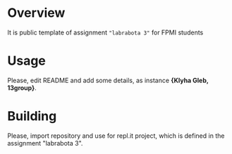 # Overview

It is public template of assignment `"labrabota 3"` for FPMI students

# Usage

Please, edit README and add some details, as instance **{Klyha Gleb, 13group}**.

# Building

Please, import repository and use for repl.it project, which is defined in the assignment "labrabota 3".
